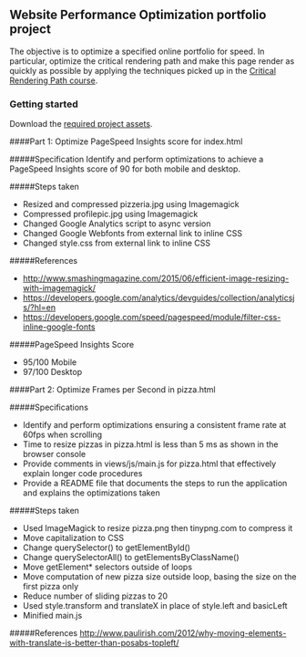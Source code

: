 ## Website Performance Optimization portfolio project

The objective is to optimize a specified online portfolio for speed. In particular, optimize the critical rendering path and make this page render as quickly as possible by applying the techniques picked up in the [Critical Rendering Path course](https://www.udacity.com/course/ud884).

### Getting started

Download the [required project assets](https://github.com/udacity/frontend-nanodegree-mobile-portfolio).

####Part 1: Optimize PageSpeed Insights score for index.html

#####Specification
Identify and perform optimizations to achieve a PageSpeed Insights score of 90 for both mobile and desktop.

#####Steps taken
* Resized and compressed pizzeria.jpg using Imagemagick
* Compressed profilepic.jpg using Imagemagick
* Changed Google Analytics script to async version
* Changed Google Webfonts from external link to inline CSS
* Changed style.css from external link to inline CSS

#####References
* http://www.smashingmagazine.com/2015/06/efficient-image-resizing-with-imagemagick/
* https://developers.google.com/analytics/devguides/collection/analyticsjs/?hl=en
* https://developers.google.com/speed/pagespeed/module/filter-css-inline-google-fonts

#####PageSpeed Insights Score
* 95/100 Mobile
* 97/100 Desktop

####Part 2: Optimize Frames per Second in pizza.html

#####Specifications
* Identify and perform optimizations ensuring a consistent frame rate at 60fps when scrolling
* Time to resize pizzas in pizza.html is less than 5 ms as shown in the browser console
* Provide comments in views/js/main.js for pizza.html that effectively explain longer code procedures
* Provide a README file that documents the steps to run the application and explains the optimizations taken

#####Steps taken
* Used ImageMagick to resize pizza.png then tinypng.com to compress it
* Move capitalization to CSS
* Change querySelector() to getElementById()
* Change querySelectorAll() to getElementsByClassName()
* Move getElement* selectors outside of loops
* Move computation of new pizza size outside loop, basing the size on the first pizza only
* Reduce number of sliding pizzas to 20
* Used style.transform and translateX in place of style.left and basicLeft
* Minified main.js

#####References
http://www.paulirish.com/2012/why-moving-elements-with-translate-is-better-than-posabs-topleft/

